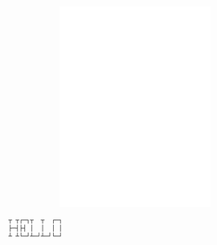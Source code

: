 <div align="center">
	<br>
		<img src="header.svg" width="300" height="400">
	<br>
</div>

```
┬ ┬┌─┐┬  ┬  ┌─┐
├─┤├┤ │  │  │ │
┴ ┴└─┘┴─┘┴─┘└─┘
```

